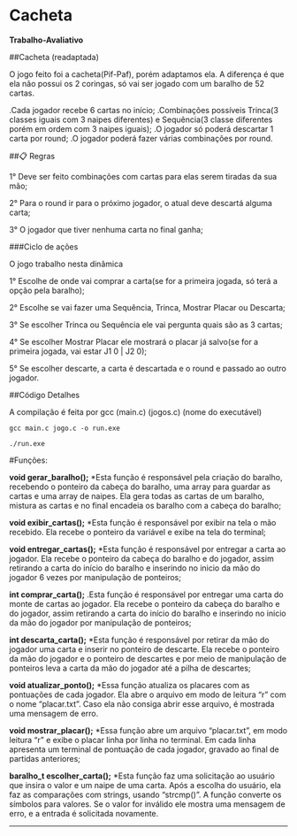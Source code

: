 # Cacheta
**Trabalho-Avaliativo**

##Cacheta (readaptada)

O jogo feito foi a cacheta(Pif-Paf), porém adaptamos ela. A diferença é que ela não possui os 2 coringas, só vai ser jogado com um baralho de 52 cartas.

.Cada jogador recebe 6 cartas no início;
.Combinações possíveis Trinca(3 classes iguais com 3 naipes diferentes) e Sequência(3 classe diferentes porém em ordem com 3 naipes iguais);
.O jogador só poderá descartar 1 carta por round;
.O jogador poderá fazer várias combinações por round.

##📋 Regras

1° Deve ser feito combinações com cartas para elas serem tiradas da sua mão;

2° Para o round ir para o próximo jogador, o atual deve descartá alguma carta;

3° O jogador que tiver nenhuma carta no final ganha;

###Ciclo de ações

O jogo trabalho nesta dinâmica

1° Escolhe de onde vai comprar a carta(se for a primeira jogada, só terá a opção pela baralho);

2° Escolhe se vai fazer uma Sequência, Trinca, Mostrar Placar ou Descarta;

3° Se escolher Trinca ou Sequência ele vai pergunta quais são as 3 cartas;

4° Se escolher Mostrar Placar ele mostrará o placar já salvo(se for a primeira jogada, vai estar J1 0 | J2 0);

5° Se escolher descarte, a carta é descartada e o round e passado ao outro jogador.



##Código Detalhes

A compilação é feita por gcc (main.c) (jogos.c) (nome do executável)
```
gcc main.c jogo.c -o run.exe
```
```
./run.exe
```

#Funções:

**void gerar_baralho();**
*Esta função é responsável pela criação do baralho, recebendo o ponteiro da cabeça do baralho, uma array para guardar as cartas e uma array de naipes. Ela gera todas as cartas de um baralho, mistura as cartas e no final encadeia os baralho com a cabeça do baralho;

**void exibir_cartas();**
*Esta função é responsável por exibir na tela o mão recebido. Ela recebe o ponteiro da variável e exibe na tela do terminal;

**void entregar_cartas();**
*Esta função é responsável por entregar a carta ao jogador. Ela recebe o ponteiro da cabeça do baralho e do jogador, assim retirando a carta do início do baralho e inserindo no inicio da mão do jogador 6 vezes por manipulação de ponteiros;

**int comprar_carta();**
.Esta função é responsável por entregar uma carta do monte de cartas ao jogador. Ela recebe o ponteiro da cabeça do baralho e do jogador,  assim retirando a carta do início do baralho e inserindo no inicio da mão do jogador por manipulação de ponteiros;

**int descarta_carta();**
*Esta função é responsável por retirar da mão do jogador uma carta e inserir no ponteiro de descarte. Ela recebe o ponteiro da mão do jogador e o ponteiro de descartes e por meio de manipulação de ponteiros leva a carta da mão do jogador até a pilha de descartes;

**void atualizar_ponto();**
*Essa função atualiza os placares com as pontuações de cada jogador. Ela abre o arquivo em modo de leitura “r” com o nome “placar.txt”. Caso ela não consiga abrir esse arquivo, é mostrada uma mensagem de erro.

**void mostrar_placar();**
*Essa função abre um arquivo “placar.txt”, em modo leitura “r” e exibe o placar linha por linha no terminal. Em cada linha apresenta um terminal de pontuação de cada jogador, gravado ao final de partidas anteriores;

**baralho_t escolher_carta();**
*Esta função faz uma solicitação ao usuário que insira o valor e um naipe de uma carta. 
Após a escolha do usuário, ela faz as comparações com strings, usando “strcmp()”. A função converte os símbolos para valores. Se o valor for inválido ele mostra uma mensagem de erro, e a entrada é solicitada novamente.

---
